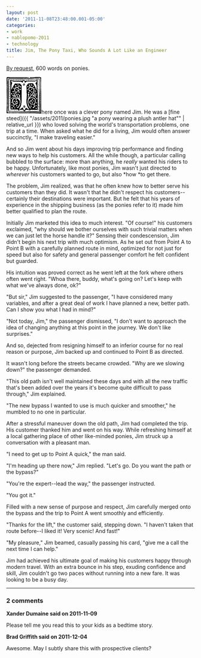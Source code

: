 ```yaml
---
layout: post
date: '2011-11-08T23:48:00.001-05:00'
categories:
- work
- nablopomo-2011
- technology
title: Jim, The Pony Taxi, Who Sounds A Lot Like an Engineer
---
```


[By request](https://plus.google.com/103506291560311820711/posts/U4RurULNe4X), 600 words on ponies.

<img src="/assets/2011/t.png" class="initial-capital" />here once was a clever pony named Jim. He was a [fine steed]({{ "/assets/2011/ponies.jpg "a pony wearing a plush antler hat"" | relative_url }}) who loved solving the world's transportation problems, one trip at a time. When asked what he did for a living, Jim would often answer succinctly, "I make traveling easier."

And so Jim went about his days improving trip performance and finding new ways to help his customers. All the while though, a particular calling bubbled to the surface: more than anything, he *really* wanted his riders to be happy. Unfortunately, like most ponies, Jim wasn't just directed to *wherever* his customers wanted to go, but also *how *to get there.

The problem, Jim realized, was that he often knew how to better serve his customers than they did. It wasn't that he didn't respect his customers--certainly their destinations were important. But he felt that his years of experience in the shipping business (as the ponies refer to it) made him better qualified to plan the route.

Initially Jim marketed this idea to much interest. "Of course!" his customers exclaimed, "why should we bother ourselves with such trivial matters when we can just let the horse handle it?" Sensing their condescension, Jim didn't begin his next trip with much optimism. As he set out from Point A to Point B with a carefully planned route in mind, optimized for not just for speed but also for safety and general passenger comfort he felt confident but guarded.

His intuition was proved correct as he went left at the fork where others often went right. "Whoa there, buddy, what's going on? Let's keep with what we've always done, ok?"

"But sir," Jim suggested to the passenger, "I have considered many variables, and after a great deal of work I have planned a new, better path. Can I show you what I had in mind?"

"Not today, Jim," the passenger dismissed, "I don't want to approach the idea of changing anything at this point in the journey. We don't like surprises."

And so, dejected from resigning himself to an inferior course for no real reason or purpose, Jim backed up and continued to Point B as directed.

It wasn't long before the streets became crowded. "Why are we slowing down?" the passenger demanded.

"This old path isn't well maintained these days and with all the new traffic that's been added over the years it's become quite difficult to pass through," Jim explained.

"The new bypass I wanted to use is much quicker and smoother," he mumbled to no one in particular.

After a stressful maneuver down the old path, Jim had completed the trip. His customer thanked him and went on his way. While refreshing himself at a local gathering place of other like-minded ponies, Jim struck up a conversation with a pleasant man.

"I need to get up to Point A quick," the man said.

"I'm heading up there now," Jim replied. "Let's go. Do you want the path or the bypass?"

"You're the expert--lead the way," the passenger instructed.

"You got it."

Filled with a new sense of purpose and respect, Jim carefully merged onto the bypass and the trip to Point A went smoothly and efficiently.

"Thanks for the lift," the customer said, stepping down. "I haven't taken that route before--I liked it! Very scenic! And fast!"

"My pleasure," Jim beamed, casually passing his card, "give me a call the next time I can help."

Jim had achieved his ultimate goal of making his customers happy through modern travel. With an extra bounce in his step, exuding confidence and skill, Jim couldn't go two paces without running into a new fare. It was looking to be a busy day.

---

### 2 comments

**Xander Dumaine said on 2011-11-09**

Please tell me you read this to your kids as a bedtime story.

**Brad Griffith said on 2011-12-04**

Awesome. May I subtly share this with prospective clients?

